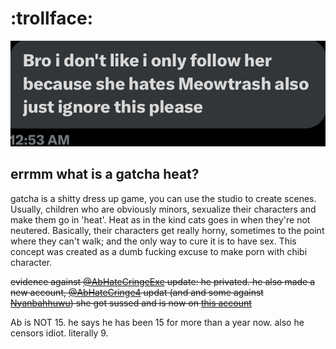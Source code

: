 # :trollface:
![](abhatecringeexe-evidence/troll.jpeg)

## errmm what is a gatcha heat?
gatcha is a shitty dress up game, you can use the studio to create scenes. Usually, children who are obviously minors, sexualize their characters and make them go in 'heat'. Heat as in the kind cats goes in when they're not neutered. Basically, their characters get really horny, sometimes to the point where they can't walk; and the only way to cure it is to have sex. This concept was created as a dumb fucking excuse to make porn with chibi character.

~~evidence against [@AbHateCringeExe](https://twitter.com/abhatecringeexe) update: he privated. he also made a new account, [@AbHateCringe4](https://twitter.com/AbHateCringe4) updat (and and some against ~~[Nyanbahhuwu](https://twitter.com/nyanbahhuwu))~~ she got sussed and is now on [this account](https://twitter.com/nyanbahhowo)~~

Ab is NOT 15. he says he has been 15 for more than a year now. also he censors idiot. literally 9.
